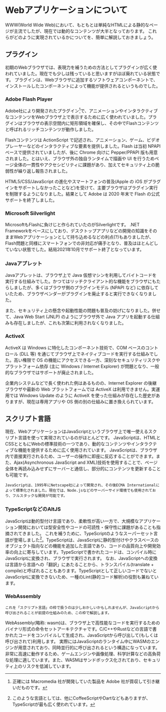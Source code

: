 # Webアプリケーションについて

WWW(World Wide Web)において、もともとは単純なHTMLによる静的なページが主流でしたが、現在では動的なコンテンツが大半となっております。
これらがどのように実現されているかについてを、簡単に解説しておきましょう。

## プラグイン

初期のWebブラウザでは、表現力を補うための方法としてプラグインが広く使われていました。現在でも少しは残っていると思いますがほぼ廃れている状態です。
プラグインは、Webブラウザに追加するソフトウェアコンポーネントで、インストールしたコンポーネントによって機能が提供されるというものでした。

### Adobe Flash Player

Adobe社により開発されたプラグイン[^afp]で、アニメーションやインタラクティブなコンテンツをWebブラウザ上で表示するために広く使われていました。プラグインはブラウザの表示空間内に矩形領域を確保し、その中でFlashコンテンツと呼ばれるリッチコンテンツが動作しました。

Flashコンテンツは ActionScript で記述され、アニメーション、ゲーム、ビデオプレーヤーなどのインタラクティブな要素を提供しました。Flash は当初 NPAPI ベースで提供されていましたが、後に Chrome 向けに Pepper/PPAPI 版も用意されました。とはいえ、ブラウザ外の独自ランタイムで描画や UI を行うためページ全体の一貫性やアクセシビリティに課題があり、加えてセキュリティ上の脆弱性が繰り返し報告されました。

HTML5/CSS/JavaScript の進化やスマートフォンの普及(Apple の iOS がプラグインをサポートしなかったことなど)を受けて、主要ブラウザはプラグイン実行を制限するようになりました。結果として Adobe は 2020 年末で Flash の公式サポートを終了しました。

[^afp]: 正確には Macromedia 社が開発していた製品を Adobe 社が買収して引き継いだものです。

### Microsoft Silverlight

MicrosoftもFlashに負けじと作られていたのがSilverlightです。
.NET Frameworkをベースにしており、デスクトップアプリなどの開発の知識をそのままWebアプリケーションとして持ち込めるなどの利点(?)もありましたが、Flash問題と同様にスマートフォンでの非対応が痛手となり、普及はほとんどしていない状態でした。結局2021年10月でサポート終了となっています。

### Javaアプレット

Javaアプレットは、ブラウザ上で Java 仮想マシンを利用してバイトコードを実行する仕組みでした。かつてはリッチクライアント的な機能をブラウザにもたらしましたが、多くはブラウザ側のプラグインモデル (NPAPI など) に依存していたため、ブラウザベンダーがプラグインを廃止すると実行できなくなりました。

また、セキュリティ上の懸念や起動性能の問題も普及の妨げになりました。併せて、Java Web Start (JNLP) のようにブラウザ外で Java アプリを起動する仕組みも存在しましたが、これも次第に利用されなくなりました。
### ActiveX

ActiveX は Windows に特化したコンポーネント技術で、COM ベースのコントロール (DLL 等) を通じてブラウザ上でネイティブコードを実行する仕組みでした。高い権限で OS の機能にアクセスできる一方、深刻なセキュリティリスクやプラットフォーム依存 (主に Windows / Internet Explorer) が問題となり、一般的なブラウザではサポートが廃止されました。

企業内システムなどで長く使われた例はあるものの、Internet Explorer の後継ブラウザや最新の Web プラットフォームでは ActiveX は利用できません。実運用では Windows Update のように ActiveX を使った仕組みが存在した歴史がありますが、現在は専用アプリや OS 側の別の仕組みに置き換えられています。

## スクリプト言語

現在、WebアプリケーションはJavaScriptというブラウザ上で唯一使えるスクリプト言語を使って実現されているのがほとんどです。
JavaScriptは、HTMLとCSSとともにWebの標準技術の一つであり、動的なコンテンツやインタラクティブな機能を提供するために広く使用されています。
JavaScriptは、ブラウザ内で直接実行されるため、ユーザーの操作に即座に反応することができます。また、Ajax(Asynchronous JavaScript and XML)技術を使用することで、ページ全体を再読み込みせずにサーバーと通信し、部分的にコンテンツを更新することも可能です。

```{note}
JavaScriptは、1995年にNetscape社によって開発され、その後ECMA Internationalによって標準化されました。現在では、Node.jsなどのサーバーサイド環境でも使用されており、フルスタックな開発が可能です。
```

### TypeScriptなどのAltJS

JavaScriptは動的型付け言語であり、柔軟性が高い一方で、大規模なアプリケーション開発においては型安全性やコードの可読性・保守性に課題があることも指摘されてきました。
これを補うために、TypeScriptのようなスーパーセット言語が登場しました[^AltJS]。TypeScriptは、JavaScriptに静的型付けやクラスベースのオブジェクト指向などの機能を追加した言語であり、コードの品質向上や開発効率の向上に寄与しています。TypeScriptで書かれたコードは、コンパイル時にJavaScriptに変換され、ブラウザで実行されます。
なお、JavaScriptへの変換は言語から言語への「翻訳」にあたることから、トランスパイル(translate + compile)と呼ばれることもあります。TypeScriptとして正しいコードでないとJavaScriptに変換できないため、一種のLint(静的コード解析)の役割も兼ねています。


[^AltJS]: このような言語としては、他にCoffeeScriptやDartなどもありますが、TypeScriptが最も広く使われています。

### WebAssembly

```{note}
これを「スクリプト言語」の枠で扱うのは少しおかしいかもしれませんが、JavaScriptから呼び出されることが前提の仕組みのため、この枠で解説します。
```

WebAssembly(略称: wasm)は、ブラウザ上で高性能なコードを実行するためのバイナリ形式の命令セットアーキテクチャです。C/C++やRustなどの言語で書かれたコードをコンパイルして生成され、JavaScriptから呼び出して(もしくは呼び出されて)利用します。
実際にはJavaScriptのランタイム中にWASMのエンジンが用意されており、同時並行的に呼び出されるという構造になっています。
非常に高速に動作するため、ゲームエンジンや画像処理、科学計算などの高負荷な処理に適しています。また、WASMはサンドボックス化されており、セキュリティ上のリスクを低減しています。

